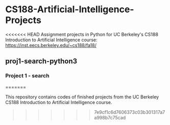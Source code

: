 # CS188-Artificial-Intelligence-Projects
<<<<<<< HEAD
Assignment projects in Python for UC Berkeley's CS188 Introduction to Artificial Intelligence course: https://inst.eecs.berkeley.edu/~cs188/fa18/

## proj1-search-python3
### Project 1 - search
=======

This repository contains codes of finished projects from the UC Berkeley CS188 Introduction to Artificial Intelligence course.
>>>>>>> 7e9cf1c6d7606373c03b301317a7a998b7c75cad
